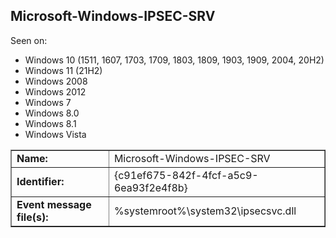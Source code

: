 ## Microsoft-Windows-IPSEC-SRV

Seen on:
* Windows 10 (1511, 1607, 1703, 1709, 1803, 1809, 1903, 1909, 2004, 20H2)
* Windows 11 (21H2)
* Windows 2008
* Windows 2012
* Windows 7
* Windows 8.0
* Windows 8.1
* Windows Vista

<table border="1" class="docutils">
  <tbody>
    <tr>
      <td><b>Name:</b></td>
      <td>Microsoft-Windows-IPSEC-SRV</td>
    </tr>
    <tr>
      <td><b>Identifier:</b></td>
      <td>{c91ef675-842f-4fcf-a5c9-6ea93f2e4f8b}</td>
    </tr>
    <tr>
      <td><b>Event message file(s):</b></td>
      <td>%systemroot%\system32\ipsecsvc.dll</td>
    </tr>
  </tbody>
</table>

&nbsp;

